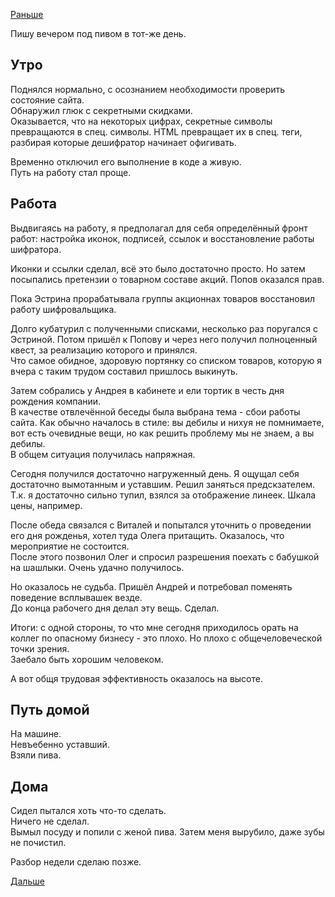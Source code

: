 [Раньше](2019.09.26.md)

Пишу вечером под пивом в тот-же день.
## Утро
Поднялся нормально, с осознанием необходимости проверить состояние сайта.  
Обнаружил глюк с секретными скидками.  
Оказывается, что на некоторых цифрах, секретные символы превращаются в спец. символы. HTML превращает их в спец. теги, разбирая которые дешифратор начинает офигивать.

Временно отключил его выполнение в коде а живую.  
Путь на работу стал проще.
## Работа
Выдвигаясь на работу, я предполагал для себя определённый фронт работ: настройка иконок, подписей, ссылок и восстановление работы шифратора.

Иконки и ссылки сделал, всё это было достаточно просто. Но затем посыпались претензии о товарном составе акций. Попов оказался прав.

Пока Эстрина прорабатывала группы акционнах товаров восстановил работу шифровальщика.

Долго кубатурил с полученными списками, несколько раз поругался с Эстриной. Потом пришёл к Попову и через него получил полноценный квест, за реализацию которого и принялся.  
Что самое обидное, здоровую портянку со списком товаров, которую я вчера с таким трудом составил пришлось выкинуть.

Затем собрались у Андрея в кабинете и ели тортик в честь дня рождения компании.  
В качестве отвлечённой беседы была выбрана тема - сбои работы сайта. Как обычно началось в стиле: вы дебилы и нихуя не помнимаете, вот есть очевидные вещи, но как решить проблему мы не знаем, а вы дебилы.  
В общем ситуация получилась напряжная.

Сегодня получился достаточно нагруженный день. Я ощущал себя достаточно вымотанным и уставшим. Решил заняться предскзателем.  
Т.к. я достаточно сильно тупил, взялся за отображение линеек. Шкала цены, например.

После обеда связался с Виталей и попытался уточнить о проведении его дня рожденья, хотел туда Олега притащить. Оказалось, что мероприятие не состоится.  
После этого позвонил Олег и спросил разрешения поехать с бабушкой на шашлыки. Очень удачно получилось.

Но оказалось не судьба. Пришёл Андрей и потребовал поменять поведение всплывашек везде.  
До конца рабочего дня делал эту вещь. Сделал.

Итоги: с одной стороны, то что мне сегодня приходилось орать на коллег по опасному бизнесу - это плохо. Но плохо с общечеловеческой точки зрения.  
Заебало быть хорошим человеком.

А вот общя трудовая эффективность оказалось на высоте.
## Путь домой
На машине.  
Невъебенно уставший.  
Взяли пива.
## Дома
Сидел пытался хоть что-то сделать.  
Ничего не сделал.  
Вымыл посуду и попили с женой пива. Затем меня вырубило, даже зубы не почистил.

Разбор недели сделаю позже.

[Дальше](2019.09.28.md)